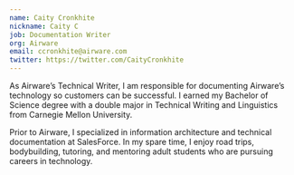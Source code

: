 ```yaml
---
name: Caity Cronkhite
nickname: Caity C
job: Documentation Writer
org: Airware
email: ccronkhite@airware.com
twitter: https://twitter.com/CaityCronkhite
---
```


As Airware’s Technical Writer, I am responsible for documenting Airware’s technology so customers can be successful. I earned my Bachelor of Science degree with a double major in Technical Writing and Linguistics from Carnegie Mellon University.

Prior to Airware, I specialized in information architecture and technical documentation at SalesForce. In my spare time, I enjoy road trips, bodybuilding, tutoring, and mentoring adult students who are pursuing careers in technology.
